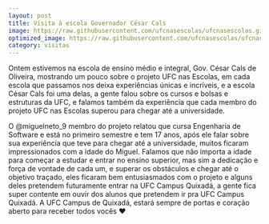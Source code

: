 ```yaml
---
layout: post
title: Visita à escola Governador César Cals
image: https://raw.githubusercontent.com/ufcnasescolas/ufcnasescolas.github.io/master/base/07/__capa.jpg
optimized_image: https://raw.githubusercontent.com/ufcnasescolas/ufcnasescolas.github.io/master/base/.thumb/07/Readme.jpg
category: visitas
---
```

<!-- DON'T EDIT THIS FILE, GENERATED BY SCRIPT -->
<!-- DON'T EDIT THIS FILE, GENERATED BY SCRIPT -->
<!-- DON'T EDIT THIS FILE, GENERATED BY SCRIPT -->
<!-- DON'T EDIT THIS FILE, GENERATED BY SCRIPT -->
<!-- DON'T EDIT THIS FILE, GENERATED BY SCRIPT -->


Ontem estivemos na escola de ensino médio e integral, Gov. César Cals de Oliveira, mostrando um pouco sobre o projeto UFC nas Escolas, em cada escola que passamos nos deixa experiências únicas e incríveis, e a escola César Cals foi uma delas, a gente falou sobre os cursos e bolsas e estruturas da UFC, e falamos também da experiência que cada membro do projeto UFC nas Escolas superou para chegar até a universidade.

O @miguelneto_9 membro do projeto relatou que cursa Engenharia de Software e está no primeiro semestre e tem 17 anos, após ele falar sobre sua experiência que teve para chegar até a universidade, muitos ficaram impressionados com a idade do Miguel. Falamos que não importa a idade para começar a estudar e entrar no ensino superior, mas sim a dedicação e força de vontade de cada um, e superar os obstáculos e chegar até o objetivo traçado, eles ficaram bem entusiasmados com o projeto e alguns deles pretendem futuramente entrar na UFC Campus Quixadá, a gente fica super contente em ouvir dos alunos que pretendem ir pra UFC Campus Quixadá. A UFC Campus de Quixadá, estará sempre de portas e coração aberto para receber todos vocês ❤️
